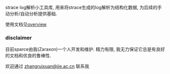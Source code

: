 
strace log解析小工具库, 用来将strace生成的log解析为结构化数据, 为后续的手动分析/自动分析提供基础. 

使用文档见[overview](./doc/overview.md)

### disclaimer

目前sparce由我(Zaraxon)一个人开发和维护. 精力有限, 我无力保证它总是有良好的文档和优良的鲁棒性. 

欢迎通过 zhangruixuan@iie.ac.cn 联系我
